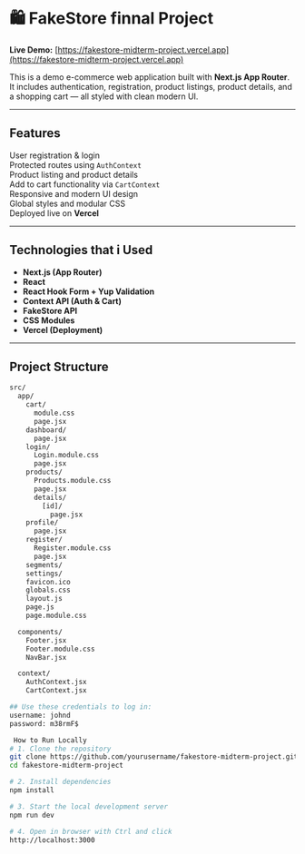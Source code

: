 # 🛍️ FakeStore finnal Project

**Live Demo:** [https://fakestore-midterm-project.vercel.app](https://fakestore-midterm-project.vercel.app)

This is a demo e-commerce web application built with **Next.js App Router**.  
It includes authentication, registration, product listings, product details, and a shopping cart — all styled with clean modern UI.

---

##  Features

 User registration & login  
 Protected routes using `AuthContext`  
 Product listing and product details  
 Add to cart functionality via `CartContext`  
 Responsive and modern UI design  
 Global styles and modular CSS  
 Deployed live on **Vercel**

---

## Technologies that i Used

- **Next.js (App Router)**
- **React**
- **React Hook Form + Yup Validation**
- **Context API (Auth & Cart)**
- **FakeStore API**
- **CSS Modules**
- **Vercel (Deployment)**

---

##  Project Structure

```bash
src/
  app/
    cart/
      module.css
      page.jsx
    dashboard/
      page.jsx
    login/
      Login.module.css
      page.jsx
    products/
      Products.module.css
      page.jsx
      details/
        [id]/
          page.jsx
    profile/
      page.jsx
    register/
      Register.module.css
      page.jsx
    segments/
    settings/
    favicon.ico
    globals.css
    layout.js
    page.js
    page.module.css

  components/
    Footer.jsx
    Footer.module.css
    NavBar.jsx

  context/
    AuthContext.jsx
    CartContext.jsx

## Use these credentials to log in: 
username: johnd
password: m38rmF$

 How to Run Locally
# 1. Clone the repository
git clone https://github.com/yourusername/fakestore-midterm-project.git
cd fakestore-midterm-project

# 2. Install dependencies
npm install

# 3. Start the local development server
npm run dev

# 4. Open in browser with Ctrl and click
http://localhost:3000


